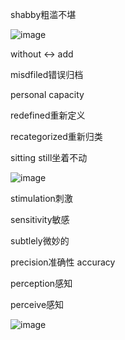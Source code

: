 shabby粗滥不堪

![image](https://github.com/user-attachments/assets/de3a1c66-9266-4814-bc67-254f6671f112)

without <-> add

misdfiled错误归档

personal capacity

redefined重新定义

recategorized重新归类

sitting still坐着不动

![image](https://github.com/user-attachments/assets/050e2d57-e349-4cc7-935d-56ae8661e7c7)


stimulation刺激

sensitivity敏感

subtlely微妙的

precision准确性 accuracy

perception感知

perceive感知


![image](https://github.com/user-attachments/assets/d0f29842-4c90-4804-8f6e-1de2ba2affb2)


